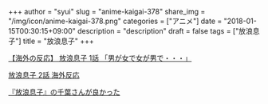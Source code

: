+++
author = "syui"
slug = "anime-kaigai-378"
share_img = "/img/icon/anime-kaigai-378.png"
categories = ["アニメ"]
date = "2018-01-15T00:30:15+09:00"
description = "description"
draft = false
tags = ["放浪息子"]
title = "放浪息子"
+++



<a href="http://don32111.blog.fc2.com/blog-entry-82.html" rel="nofollow" target="_blank" title="【海外の反応】 放浪息子 1話 「男が女で女が男で・・・」">【海外の反応】 放浪息子 1話 「男が女で女が男で・・・」</a>

<a href="http://don32111.blog.fc2.com/blog-entry-92.html" rel="nofollow" target="_blank" title="放浪息子 2話 海外反応">放浪息子 2話 海外反応</a>

<a href="http://www.owlhoot.net/entry/2017/04/27/212224" rel="nofollow" target="_blank" title="『放浪息子』の千葉さんが良かった">『放浪息子』の千葉さんが良かった</a>

